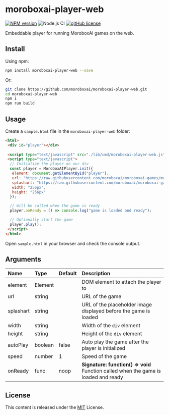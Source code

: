 # moroboxai-player-web

[![NPM version](https://img.shields.io/npm/v/moroboxai-player-web.svg)](https://www.npmjs.com/package/moroboxai-player-web)
![Node.js CI](https://github.com/moroboxai/moroboxai-player-web/workflows/Node.js%20CI/badge.svg)
[![gitHub license](https://img.shields.io/badge/license-MIT-blue.svg)](https://github.com/moroboxai/moroboxai-player-web/blob/master/LICENSE)

Embeddable player for running MoroboxAI games on the web.

## Install

Using npm:

```bash
npm install moroboxai-player-web --save
```

Or:

```bash
git clone https://github.com/moroboxai/moroboxai-player-web.git
cd moroboxai-player-web
npm i
npm run build
```

## Usage

Create a `sample.html` file in the `moroboxai-player-web` folder:

```html
<html>
 <div id="player"></div> 
  
 <script type="text/javascript" src="./lib/umd/moroboxai-player-web.js"></script>
 <script type="text/javascript">
  // Initialize the player on our div
  const player = MoroboxAIPlayer.init({
   element: document.getElementById("player"),
   url: "https://raw.githubusercontent.com/moroboxai/moroboxai-games/master/games/pong/",
   splashart: "https://raw.githubusercontent.com/moroboxai/moroboxai-games/master/games/pong/assets/splashart.png",
   width: "256px",
   height: "256px"
  });

  // Will be called when the game is ready
  player.onReady = () => console.log("game is loaded and ready");

  // Optionally start the game
  player.play();
 </script>
</html>
```

Open `sample.html` in your browser and check the console output.

## Arguments

| Name   |      Type      |  Default |  Description |
|:----------|:-------------|:------|:------|
| element | Element || DOM element to attach the player to |
| url | string || URL of the game |
| splashart | string || URL of the placeholder image displayed before the game is loaded |
| width | string || Width of the `div` element |
| height | string || Height of the `div` element |
| autoPlay | boolean | false | Auto play the game after the player is initialized |
| speed | number | 1 | Speed of the game |
| onReady | func | noop | **Signature: function() => void** <br/> Function called when the game is loaded and ready |

## License

This content is released under the [MIT](http://opensource.org/licenses/MIT) License.

